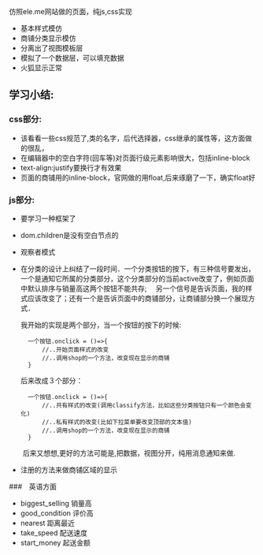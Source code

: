 仿照ele.me网站做的页面，纯js,css实现

* 基本样式模仿
* 商铺分类显示模仿
* 分离出了视图模板层
* 模拟了一个数据层，可以填充数据
* 火狐显示正常

## 学习小结:

### css部分:

* 该看看一些css规范了,类的名字，后代选择器，css继承的属性等，这方面做的很乱，
* 在编辑器中的空白字符(回车等)对页面行级元素影响很大，包括inline-block
* text-align:justify要换行才有效果
* 页面的商铺用的inline-block，官网做的用float,后来琢磨了一下，确实float好

### js部分:

* 要学习一种框架了
* dom.children是没有空白节点的
* 观察者模式
* 在分类的设计上纠结了一段时间．一个分类按钮的按下，有三种信号要发出，一个是通知它所属的分类部分，这个分类部分的当前active改变了，例如页面中默认排序与销量高这两个按钮不能共存;
　另一个信号是告诉页面，我的样式应该改变了；还有一个是告诉页面中的商铺部分，让商铺部分换一个展现方式．
  
  我开始的实现是两个部分，当一个按钮的按下的时候:
    
        一个按钮.onclick = ()=>{
            //..开始页面样式的改变
            //..调用shop的一个方法，改变现在显示的商铺
        }
  后来改成３个部分：
        
        一个按钮.onclick = ()=>{
            //..共有样式的改变(调用classify方法，比如这些分类按钮只有一个颜色会变化)
            //..私有样式的改变(比如下拉菜单要改变顶部的文本值)
            //..调用shop的一个方法，改变现在显示的商铺
        }
　　后来又想想,更好的方法可能是,把数据，视图分开，纯用消息通知来做.

* 注册的方法来做商铺区域的显示          
   


###　英语方面
* biggest_selling 销量高
* good_condition 评价高
* nearest 距离最近
* take_speed 配送速度
* start_money 起送金额

